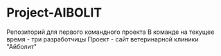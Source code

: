 # Project-AIBOLIT
Репозиторий для первого командного проекта
В команде на текущее время - три разработчицы
Проект - сайт ветеринарной клиники "Айболит"

